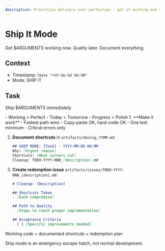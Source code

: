 ```yaml
---
description: Prioritize delivery over perfection - get it working and shipped
---
```


# Ship It Mode

Get $ARGUMENTS working now. Quality later. Document everything.

## Context
- Timestamp: !`date "+%Y-%m-%d %H:%M"`
- Mode: SHIP IT

## Task

<task>Ship $ARGUMENTS immediately</task>

<principles>
- Working > Perfect
- Today > Tomorrow  
- Progress > Polish
</principles>

<process>
1. **Make it work**
   - Fastest path wins
   - Copy-paste OK, hard-code OK
   - One test minimum
   - Critical errors only

2. **Document shortcuts** in `artifacts/devlog_YYMM.md`:
   ```markdown
   ## SHIP MODE: [Task] - YYYY-MM-DD HH:MM
   Why: [Urgent reason]
   Shortcuts: [What corners cut]
   Cleanup: TODO-YYYY-NNN_[description].md
   ```

3. **Create redemption issue** `artifacts/issues/TODO-YYYY-NNN_[description].md`:
   ```markdown
   # Cleanup: [Description]
   
   ## Shortcuts Taken
   - [Each compromise]
   
   ## Path to Quality
   - [Steps to reach proper implementation]
   
   ## Acceptance Criteria
   - [ ] [Specific improvements needed]
   ```
</process>

<output>
Working code + documented shortcuts + redemption plan

Ship mode is an emergency escape hatch, not normal development.
</output>